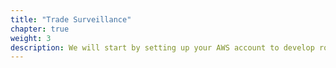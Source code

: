 ```yaml
---
title: "Trade Surveillance"
chapter: true
weight: 3
description: We will start by setting up your AWS account to develop robot applications with AWS RoboMaker. 
---
```


